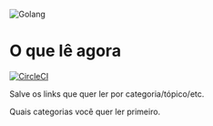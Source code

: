 ![Golang](http://www.qureet.com/blog/wp-content/uploads/2013/11/jumbo_gopher-4bf98fbc72cc188289ba2b458d4ce680.png)
# O que lê agora
[![CircleCI](https://circleci.com/gh/roselmamendes/o-q-le-agora.svg?style=svg)](https://circleci.com/gh/roselmamendes/o-q-le-agora)

Salve os links que quer ler por categoria/tópico/etc.

Quais categorias você quer ler primeiro.
